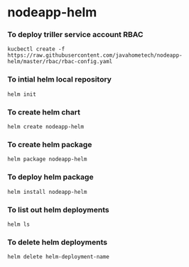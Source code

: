 # nodeapp-helm
### To deploy triller service account RBAC
```
kucbectl create -f https://raw.githubusercontent.com/javahometech/nodeapp-helm/master/rbac/rbac-config.yaml
```
### To intial helm local repository
```
helm init
```
### To create helm chart
```
helm create nodeapp-helm
```
### To create helm package
```
helm package nodeapp-helm
```
### To deploy helm package
```
helm install nodeapp-helm
```
### To list out helm deployments
```
helm ls
```
### To delete helm deployments
```
helm delete helm-deployment-name
```
